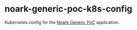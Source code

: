 # noark-generic-poc-k8s-config
Kubernetes config for the [Noark Generic PoC](https://github.com/arkivverket/noark-generic-poc) application.

